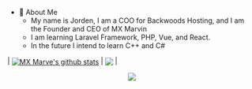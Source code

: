 - 🤪 About Me
  - My name is Jorden, I am a COO for Backwoods Hosting, and I am the Founder and CEO of MX Marvin
  - I am learning Laravel Framework, PHP, Vue, and React.
  - In the future I intend to learn C++ and C#

| <a href="https://github.com/anuraghazra/github-readme-stats"><img align="center" src="https://github-readme-stats.vercel.app/api?username=mxmarve&show_icons=true&include_all_commits=true&theme=synthwave&hide_border=true" alt="MX Marve's github stats" /></a> | <a href="https://github.com/anuraghazra/github-readme-stats"><img align="center" src="https://github-readme-stats.vercel.app/api/top-langs/?username=mxmarve&layout=compact&theme=synthwave&hide_border=true" /></a> |

<p align="center">
  <a href="https://skillicons.dev">
    <img src="https://skillicons.dev/icons?i=html,js,css,vue,react,php,nodejs,laravel,docker,vscode" />
  </a>
</p>
